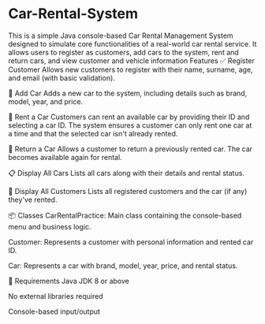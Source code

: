 # Car-Rental-System
This is a simple Java console-based Car Rental Management System designed to simulate core functionalities of a real-world car rental service. It allows users to register as customers, add cars to the system, rent and return cars, and view customer and vehicle information
 Features
✅ Register Customer
Allows new customers to register with their name, surname, age, and email (with basic validation).

🚙 Add Car
Adds a new car to the system, including details such as brand, model, year, and price.

🔑 Rent a Car
Customers can rent an available car by providing their ID and selecting a car ID. The system ensures a customer can only rent one car at a time and that the selected car isn't already rented.

🔁 Return a Car
Allows a customer to return a previously rented car. The car becomes available again for rental.

📋 Display All Cars
Lists all cars along with their details and rental status.

👥 Display All Customers
Lists all registered customers and the car (if any) they've rented.

📦 Classes
CarRentalPractice: Main class containing the console-based menu and business logic.

Customer: Represents a customer with personal information and rented car ID.

Car: Represents a car with brand, model, year, price, and rental status.

📌 Requirements
Java JDK 8 or above

No external libraries required

Console-based input/output

